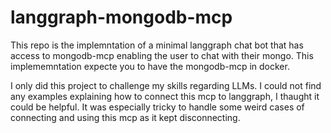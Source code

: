 # langgraph-mongodb-mcp
This repo is the implemntation of a minimal langgraph chat bot that has access to mongodb-mcp enabling the user to chat with their mongo.
This implememntation expecte you to have the mongodb-mcp in docker.

I only did this project to challenge my skills regarding LLMs. I could not find any examples explaining how to connect this mcp to langgraph, I thaught it could be helpful. It was especially tricky to handle some weird cases of connecting and using this mcp as it kept disconnecting.
